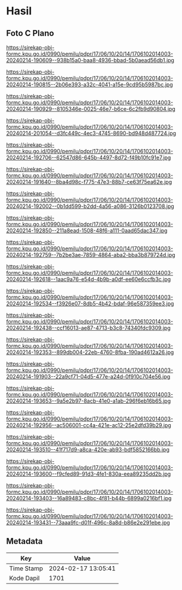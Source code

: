 # Hasil

## Foto C Plano

https://sirekap-obj-formc.kpu.go.id/0990/pemilu/pdpr/17/06/10/20/14/1706102014003-20240214-190609--938b15a0-baa8-4936-bbad-5b0aead56db1.jpg

https://sirekap-obj-formc.kpu.go.id/0990/pemilu/pdpr/17/06/10/20/14/1706102014003-20240214-190815--2b06e393-a32c-4041-a15e-9cd95b5987bc.jpg

https://sirekap-obj-formc.kpu.go.id/0990/pemilu/pdpr/17/06/10/20/14/1706102014003-20240214-190929--8105346e-0025-46e7-b6ce-6c2fb9d90804.jpg

https://sirekap-obj-formc.kpu.go.id/0990/pemilu/pdpr/17/06/10/20/14/1706102014003-20240214-201054--d3fc449c-4ec3-4745-8690-bd948d487724.jpg

https://sirekap-obj-formc.kpu.go.id/0990/pemilu/pdpr/17/06/10/20/14/1706102014003-20240214-192706--62547d86-645b-4497-8d72-f49b10fc91e7.jpg

https://sirekap-obj-formc.kpu.go.id/0990/pemilu/pdpr/17/06/10/20/14/1706102014003-20240214-191640--8ba4d98c-f775-47e3-88b7-ce63f75ea62e.jpg

https://sirekap-obj-formc.kpu.go.id/0990/pemilu/pdpr/17/06/10/20/14/1706102014003-20240214-192002--0b1dd599-b2dd-4a56-a086-3126b0123708.jpg

https://sirekap-obj-formc.kpu.go.id/0990/pemilu/pdpr/17/06/10/20/14/1706102014003-20240214-192850--211a8ead-1508-48f6-a111-0aad65dac347.jpg

https://sirekap-obj-formc.kpu.go.id/0990/pemilu/pdpr/17/06/10/20/14/1706102014003-20240214-192759--7b2be3ae-7859-4864-aba2-bba3b879724d.jpg

https://sirekap-obj-formc.kpu.go.id/0990/pemilu/pdpr/17/06/10/20/14/1706102014003-20240214-192618--1aac9a76-e54d-4b9b-a0df-ee60e6ccfb3c.jpg

https://sirekap-obj-formc.kpu.go.id/0990/pemilu/pdpr/17/06/10/20/14/1706102014003-20240214-192534--f3926e07-8db5-4b42-bdaf-96e587359ee3.jpg

https://sirekap-obj-formc.kpu.go.id/0990/pemilu/pdpr/17/06/10/20/14/1706102014003-20240214-192438--ccf16013-ae87-4713-b3c8-74340fdc9309.jpg

https://sirekap-obj-formc.kpu.go.id/0990/pemilu/pdpr/17/06/10/20/14/1706102014003-20240214-192353--899db004-22eb-4760-8fba-190ad4612a26.jpg

https://sirekap-obj-formc.kpu.go.id/0990/pemilu/pdpr/17/06/10/20/14/1706102014003-20240214-191903--22a9cf71-04d5-477e-a24d-0f910c704e56.jpg

https://sirekap-obj-formc.kpu.go.id/0990/pemilu/pdpr/17/06/10/20/14/1706102014003-20240214-193653--9a5e2b97-8acb-41e0-a1ab-296f6eb16b65.jpg

https://sirekap-obj-formc.kpu.go.id/0990/pemilu/pdpr/17/06/10/20/14/1706102014003-20240214-192956--ac506001-cc4a-421e-ac12-25e2dfd39b29.jpg

https://sirekap-obj-formc.kpu.go.id/0990/pemilu/pdpr/17/06/10/20/14/1706102014003-20240214-193510--41f717d9-a8ca-420e-ab93-bdf5852166bb.jpg

https://sirekap-obj-formc.kpu.go.id/0990/pemilu/pdpr/17/06/10/20/14/1706102014003-20240214-193600--f9cfed89-91d3-4fe1-830a-eea89235dd2b.jpg

https://sirekap-obj-formc.kpu.go.id/0990/pemilu/pdpr/17/06/10/20/14/1706102014003-20240214-193403--16a89483-c8bc-4f81-b44b-6899a0216bf1.jpg

https://sirekap-obj-formc.kpu.go.id/0990/pemilu/pdpr/17/06/10/20/14/1706102014003-20240214-193431--73aaa9fc-d01f-496c-8a8d-b86e2e291ebe.jpg


## Metadata

| Key        | Value               |
| ---------- | ------------------- |
| Time Stamp | 2024-02-17 13:05:41 |
| Kode Dapil | 1701                |



